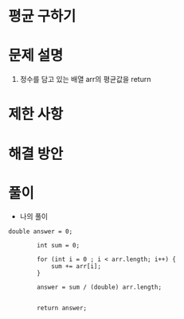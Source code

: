 # 평균 구하기

# 문제 설명

1. 정수를 담고 있는 배열 arr의 평균값을 return

# 제한 사항

# 해결 방안

# 풀이

- 나의 풀이

```
double answer = 0;
        
        int sum = 0;
        
        for (int i = 0 ; i < arr.length; i++) {
            sum += arr[i];
        }
        
        answer = sum / (double) arr.length;
        
        
        return answer;

```